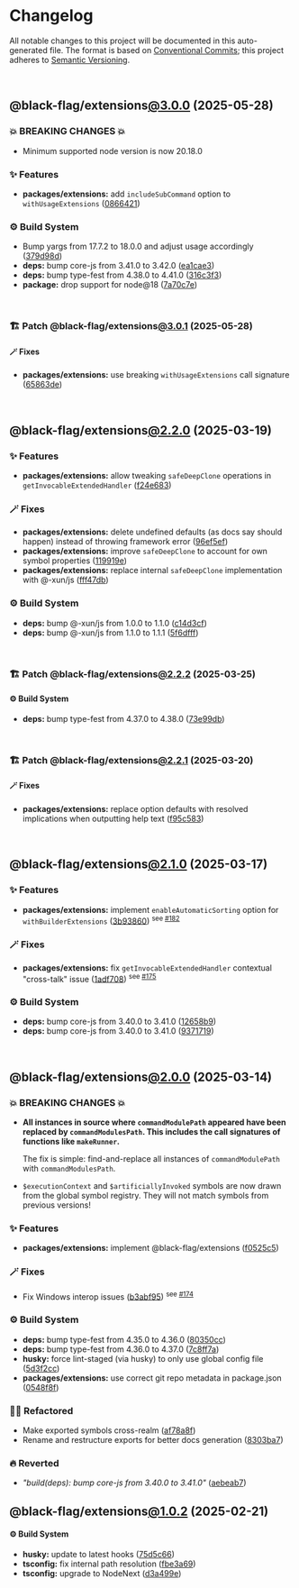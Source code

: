 # Changelog

All notable changes to this project will be documented in this auto-generated
file. The format is based on [Conventional Commits][1];
this project adheres to [Semantic Versioning][2].

<br />

## @black-flag/extensions[@3.0.0][3] (2025-05-28)

### 💥 BREAKING CHANGES 💥

- Minimum supported node version is now 20.18.0

### ✨ Features

- **packages/extensions:** add `includeSubCommand` option to `withUsageExtensions` ([0866421][4])

### ⚙️ Build System

- Bump yargs from 17.7.2 to 18.0.0 and adjust usage accordingly ([379d98d][5])
- **deps:** bump core-js from 3.41.0 to 3.42.0 ([ea1cae3][6])
- **deps:** bump type-fest from 4.38.0 to 4.41.0 ([316c3f3][7])
- **package:** drop support for node\@18 ([7a70c7e][8])

<br />

### 🏗️ Patch @black-flag/extensions[@3.0.1][9] (2025-05-28)

#### 🪄 Fixes

- **packages/extensions:** use breaking `withUsageExtensions` call signature ([65863de][10])

<br />

## @black-flag/extensions[@2.2.0][11] (2025-03-19)

### ✨ Features

- **packages/extensions:** allow tweaking `safeDeepClone` operations in `getInvocableExtendedHandler` ([f24e683][12])

### 🪄 Fixes

- **packages/extensions:** delete undefined defaults (as docs say should happen) instead of throwing framework error ([96ef5ef][13])
- **packages/extensions:** improve `safeDeepClone` to account for own symbol properties ([119919e][14])
- **packages/extensions:** replace internal `safeDeepClone` implementation with @-xun/js ([fff47db][15])

### ⚙️ Build System

- **deps:** bump @-xun/js from 1.0.0 to 1.1.0 ([c14d3cf][16])
- **deps:** bump @-xun/js from 1.1.0 to 1.1.1 ([5f6dfff][17])

<br />

### 🏗️ Patch @black-flag/extensions[@2.2.2][18] (2025-03-25)

#### ⚙️ Build System

- **deps:** bump type-fest from 4.37.0 to 4.38.0 ([73e99db][19])

<br />

### 🏗️ Patch @black-flag/extensions[@2.2.1][20] (2025-03-20)

#### 🪄 Fixes

- **packages/extensions:** replace option defaults with resolved implications when outputting help text ([f95c583][21])

<br />

## @black-flag/extensions[@2.1.0][22] (2025-03-17)

### ✨ Features

- **packages/extensions:** implement `enableAutomaticSorting` option for `withBuilderExtensions` ([3b93860][23]) <sup>see [#182][24]</sup>

### 🪄 Fixes

- **packages/extensions:** fix `getInvocableExtendedHandler` contextual "cross-talk" issue ([1adf708][25]) <sup>see [#175][26]</sup>

### ⚙️ Build System

- **deps:** bump core-js from 3.40.0 to 3.41.0 ([12658b9][27])
- **deps:** bump core-js from 3.40.0 to 3.41.0 ([9371719][28])

<br />

## @black-flag/extensions[@2.0.0][29] (2025-03-14)

### 💥 BREAKING CHANGES 💥

- **All instances in source where `commandModulePath` appeared have been replaced by `commandModulesPath`. This includes the call signatures of functions like `makeRunner`.**

  The fix is simple: find-and-replace all instances of `commandModulePath` with `commandModulesPath`.

- `$executionContext` and `$artificiallyInvoked` symbols are now drawn from the global symbol registry. They will not match symbols from previous versions!

### ✨ Features

- **packages/extensions:** implement @black-flag/extensions ([f0525c5][30])

### 🪄 Fixes

- Fix Windows interop issues ([b3abf95][31]) <sup>see [#174][32]</sup>

### ⚙️ Build System

- **deps:** bump type-fest from 4.35.0 to 4.36.0 ([80350cc][33])
- **deps:** bump type-fest from 4.36.0 to 4.37.0 ([7c8ff7a][34])
- **husky:** force lint-staged (via husky) to only use global config file ([5d3f2cc][35])
- **packages/extensions:** use correct git repo metadata in package.json ([0548f8f][36])

### 🧙🏿 Refactored

- Make exported symbols cross-realm ([af78a8f][37])
- Rename and restructure exports for better docs generation ([8303ba7][38])

### 🔥 Reverted

- _"build(deps): bump core-js from 3.40.0 to 3.41.0"_ ([aebeab7][39])

## @black-flag/extensions[@1.0.2][40] (2025-02-21)

#### ⚙️ Build System

- **husky:** update to latest hooks ([75d5c66][41])
- **tsconfig:** fix internal path resolution ([fbe3a69][42])
- **tsconfig:** upgrade to NodeNext ([d3a499e][43])

[1]: https://conventionalcommits.org
[2]: https://semver.org
[3]: https://github.com/Xunnamius/black-flag/compare/@black-flag/extensions@2.2.2...@black-flag/extensions@3.0.0
[4]: https://github.com/Xunnamius/black-flag/commit/0866421689eb12206a72880c2087d3fcf02f097e
[5]: https://github.com/Xunnamius/black-flag/commit/379d98d3658e906242f405ab4234d58967b5d218
[6]: https://github.com/Xunnamius/black-flag/commit/ea1cae3c0090577caeddd1155855334a6a3398ba
[7]: https://github.com/Xunnamius/black-flag/commit/316c3f3f2a74bee2d8d5836119a527a8605a58a5
[8]: https://github.com/Xunnamius/black-flag/commit/7a70c7e44633bf3b15b0662ce212ece66de038c8
[9]: https://github.com/Xunnamius/black-flag/compare/@black-flag/extensions@3.0.0...@black-flag/extensions@3.0.1
[10]: https://github.com/Xunnamius/black-flag/commit/65863debdad33d702508c3459cced432c1437abf
[11]: https://github.com/Xunnamius/black-flag/compare/@black-flag/extensions@2.1.0...@black-flag/extensions@2.2.0
[12]: https://github.com/Xunnamius/black-flag/commit/f24e683503f57d7c6785584366260d2a19cae1f1
[13]: https://github.com/Xunnamius/black-flag/commit/96ef5ef271071d7886664e00b661d5f21655c0f3
[14]: https://github.com/Xunnamius/black-flag/commit/119919ef40e6a89644ec3156b9bae57c5e24b459
[15]: https://github.com/Xunnamius/black-flag/commit/fff47db4d3a0610fec0fdd48ba7a5cf006993ac7
[16]: https://github.com/Xunnamius/black-flag/commit/c14d3cf8c1964184f8d222e6586eb6c95c5b4fbb
[17]: https://github.com/Xunnamius/black-flag/commit/5f6dfffed3686aa83522ed99127c8acc6eff7158
[18]: https://github.com/Xunnamius/black-flag/compare/@black-flag/extensions@2.2.1...@black-flag/extensions@2.2.2
[19]: https://github.com/Xunnamius/black-flag/commit/73e99dbbbcc8a2954ffc14a653e893e01b7d050e
[20]: https://github.com/Xunnamius/black-flag/compare/@black-flag/extensions@2.2.0...@black-flag/extensions@2.2.1
[21]: https://github.com/Xunnamius/black-flag/commit/f95c583e511ffd5017418cd59d849f0c324c1189
[22]: https://github.com/Xunnamius/black-flag/compare/@black-flag/extensions@2.0.0...@black-flag/extensions@2.1.0
[23]: https://github.com/Xunnamius/black-flag/commit/3b9386082ffb4c7b2987c0f2b2e00e6cd48ad4bb
[24]: https://github.com/Xunnamius/black-flag/issues/182
[25]: https://github.com/Xunnamius/black-flag/commit/1adf7086f5837a4166d7bdfc87028a031d772480
[26]: https://github.com/Xunnamius/black-flag/issues/175
[27]: https://github.com/Xunnamius/black-flag/commit/12658b92d7bda44a0105775dae2db2cb0a1fcdee
[28]: https://github.com/Xunnamius/black-flag/commit/937171967cd8887a8aba12cbb23c0adffacc6c78
[29]: https://github.com/Xunnamius/black-flag/compare/@black-flag/extensions@1.0.2...@black-flag/extensions@2.0.0
[30]: https://github.com/Xunnamius/black-flag/commit/f0525c5f4bf72b0f28fedf4f6d66f4a1b7353b05
[31]: https://github.com/Xunnamius/black-flag/commit/b3abf95ca2958d5d2fca1091178c050ef88fe5f5
[32]: https://github.com/Xunnamius/black-flag/issues/174
[33]: https://github.com/Xunnamius/black-flag/commit/80350cca61bef915d737fb097e4e3838118a1167
[34]: https://github.com/Xunnamius/black-flag/commit/7c8ff7ad8ffd4d822329278da0a21db54f904f25
[35]: https://github.com/Xunnamius/black-flag/commit/5d3f2ccdfcd615917892d27a5c2cfa1b28879e0c
[36]: https://github.com/Xunnamius/black-flag/commit/0548f8fe3c7daa363173184e34f2307f8964dbed
[37]: https://github.com/Xunnamius/black-flag/commit/af78a8fbc5839e0d3db1b07312bbc854ef1b7a0d
[38]: https://github.com/Xunnamius/black-flag/commit/8303ba7f438ae7f7dedfc2b6f5fd396cab32b252
[39]: https://github.com/Xunnamius/black-flag/commit/aebeab7d2567bc70eedd5920ea51c02bfe3dc081
[40]: https://github.com/Xunnamius/black-flag/compare/d3a499e7aeddf23d392479b2cf99cc98bce8226f...@black-flag/extensions@1.0.2
[41]: https://github.com/Xunnamius/black-flag/commit/75d5c66bcce8f0c2c139962f7ddd28aa0c9499d7
[42]: https://github.com/Xunnamius/black-flag/commit/fbe3a699a9063ed7da08311a22fe798672583b0f
[43]: https://github.com/Xunnamius/black-flag/commit/d3a499e7aeddf23d392479b2cf99cc98bce8226f
